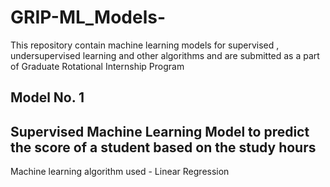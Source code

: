 # GRIP-ML_Models-
This repository contain machine learning models for supervised , undersupervised learning and other algorithms and are submitted as a part of Graduate Rotational Internship Program

## Model No. 1 
## Supervised Machine Learning Model to predict the score of a student based on the study hours
Machine learning algorithm used - Linear Regression


